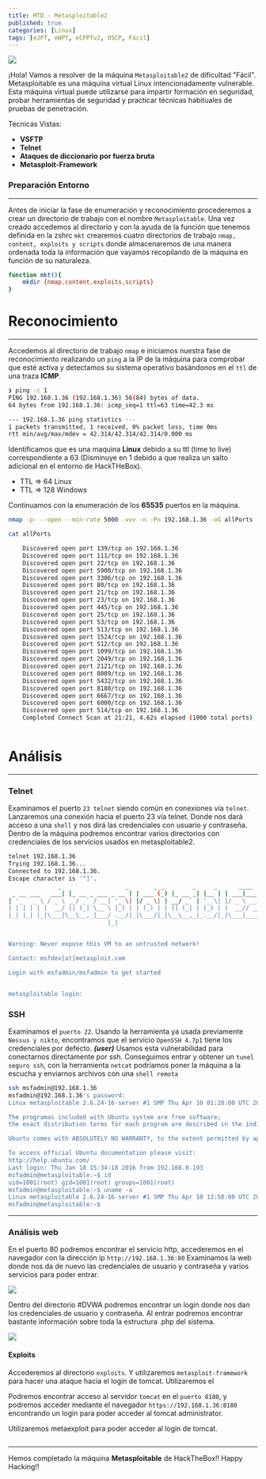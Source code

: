 ```yaml
---
title: MTD - Metasploitable2
published: true
categories: [Linux]
tags: [eJPT, eWPT, eCPPTv2, OSCP, Fácil]
---
```


<img src="/assets/HTB/Metasploitable/first.jpeg">

¡Hola!
Vamos a resolver de la máquina `Metasploitable2` de dificultad "Fácil".
Metasploitable es una máquina virtual Linux intencionadamente vulnerable. Esta máquina virtual puede utilizarse para impartir formación en seguridad, probar herramientas de seguridad y practicar técnicas habituales de pruebas de penetración. 

Técnicas Vistas: 

- **VSFTP**
- **Telnet**
- **Ataques de diccionario por fuerza bruta**
- **Metasploit-Framework**

### Preparación Entorno

* * *

Antes de iniciar la fase de enumeración y reconocimiento procederemos a crear un directorio de trabajo con el nombre `Metasploitable`. Una vez creado accedemos al directorio y con la ayuda de la función que tenemos definida en la zshrc `mkt` crearemos cuatro directorios de trabajo `nmap, content, exploits y scripts` donde almacenaremos de una manera ordenada toda la información que vayamos recopilando de la máquina en función de su naturaleza.

```bash
function mkt(){
    mkdir {nmap,content,exploits,scripts}
}
```

# Reconocimiento

* * *

Accedemos al directorio de trabajo `nmap` e iniciamos nuestra fase de reconocimiento realizando un `ping` a la IP de la máquina para comprobar que esté activa y detectamos su sistema operativo basándonos en el `ttl` de una traza **ICMP**.

```bash
❯ ping -c 1 
PING 192.168.1.36 (192.168.1.36) 56(84) bytes of data.
64 bytes from 192.168.1.36: icmp_seq=1 ttl=63 time=42.3 ms

--- 192.168.1.36 ping statistics ---
1 packets transmitted, 1 received, 0% packet loss, time 0ms
rtt min/avg/max/mdev = 42.314/42.314/42.314/0.000 ms
```
Identificamos que es una maquina **Linux** debido a su ttl (time to live) correspondiente a 63 (Disminuye en 1 debido a que realiza un salto adicional en el entorno de HackTHeBox).

* TTL => 64 Linux
* TTL => 128 Windows

Continuamos con la enumeración de los **65535** puertos en la máquina.

```bash
nmap -p- --open --min-rate 5000 -vvv -n -Pn 192.168.1.36 -oG allPorts
```

```bash
cat allPorts

    Discovered open port 139/tcp on 192.168.1.36
    Discovered open port 111/tcp on 192.168.1.36
    Discovered open port 22/tcp on 192.168.1.36
    Discovered open port 5900/tcp on 192.168.1.36
    Discovered open port 3306/tcp on 192.168.1.36
    Discovered open port 80/tcp on 192.168.1.36
    Discovered open port 21/tcp on 192.168.1.36
    Discovered open port 23/tcp on 192.168.1.36
    Discovered open port 445/tcp on 192.168.1.36
    Discovered open port 25/tcp on 192.168.1.36
    Discovered open port 53/tcp on 192.168.1.36
    Discovered open port 513/tcp on 192.168.1.36
    Discovered open port 1524/tcp on 192.168.1.36
    Discovered open port 512/tcp on 192.168.1.36
    Discovered open port 1099/tcp on 192.168.1.36
    Discovered open port 2049/tcp on 192.168.1.36
    Discovered open port 2121/tcp on 192.168.1.36
    Discovered open port 8009/tcp on 192.168.1.36
    Discovered open port 5432/tcp on 192.168.1.36
    Discovered open port 8180/tcp on 192.168.1.36
    Discovered open port 6667/tcp on 192.168.1.36
    Discovered open port 6000/tcp on 192.168.1.36
    Discovered open port 514/tcp on 192.168.1.36
    Completed Connect Scan at 21:21, 4.62s elapsed (1000 total ports)



```
# Análisis

* * *
### Telnet
Examinamos el puerto ```23 telnet``` siendo común en conexiones vía ```telnet```. Lanzaremos una conexión hacia el puerto 23 vía telnet. Donde nos dará acceso a una ```shell``` y nos dirá las credenciales con usuario y contraseña.
Dentro de la máquina podremos encontrar varios directorios con credenciales de los servicios usados en metasploitable2.


```bash
telnet 192.168.1.36
Trying 192.168.1.36...
Connected to 192.168.1.36.
Escape character is '^]'.
              _                  _       _ _        _     _      ____  
 _ __ ___   ___| |_ __ _ ___ _ __ | | ___ (_) |_ __ _| |__ | | ___|___ \ 
| '_ ` _ \ / _ \ __/ _` / __| '_ \| |/ _ \| | __/ _` | '_ \| |/ _ \ __) |
| | | | | |  __/ || (_| \__ \ |_) | | (_) | | || (_| | |_) | |  __// __/ 
|_| |_| |_|\___|\__\__,_|___/ .__/|_|\___/|_|\__\__,_|_.__/|_|\___|_____|
                            |_|                                          


Warning: Never expose this VM to an untrusted network!

Contact: msfdev[at]metasploit.com

Login with msfadmin/msfadmin to get started


metasploitable login: 

```

### SSH 
Examinamos el ```puerto 22```. Usando la herramienta ya usada previamente ```Nessus y nikto```, encontramos que el servicio ```OpenSSH 4.7p1``` tiene los credenciales por defecto. ___(user)___ 
Usamos esta vulnerabilidad para conectarnos directamente por ssh.
Conseguimos entrar y obtener un ```tunel seguro ssh```, con la herramienta ```netcat``` podríamos poner la máquina a la escucha y enviarnos archivos con una ```shell remota```

```bash
ssh msfadmin@192.168.1.36
msfadmin@192.168.1.36's password:
Linux metasploitable 2.6.24-16-server #1 SMP Thu Apr 10 01:28:00 UTC 2008 i686

The programas included with Ubuntu system are free software; 
the exact distribution terms for each program are described in the individual files in /usr/share/doc/*/copyright.

Ubuntu comes with ABSOLUTELY NO WARRANTY, to the extent permitted by applicable law.

To access official Ubuntu documentation please visit:
http://help.ubuntu.com/
Last login: Thu Jan 18 15:34:18 2016 from 192.168.0.193
msfadmin@metasploitable:~$ id
uid=1001(root) gid=1001(root) groups=1001(root)
msfadmin@metasploitable:~$ uname -a
Linux metasploitable 2.6.24-16-server #1 SMP Thu Apr 10 13:58:00 UTC 2008 i686 GNU/Linux
msfadmin@metasploitable:~$
```

* * *

### Análisis web
En el puerto 80 podremos encontrar el servicio http, accederemos en el navegador con la dirección ip ```http://192.168.1.36:80```
Examinamos la web donde nos da de nuevo las credenciales de usuario y contraseña y varios servicios para poder entrar.

<img src="/assets/HTB/Metasploitable/puerto80.png">


Dentro del directorio #DVWA podremos encontrar un login donde nos dan los credenciales de usuario y contraseña. Al entrar podremos encontrar bastante información sobre toda la estructura .php del sistema.

<img src="/assets/HTB/Metasploitable/phpinfo.png">


#### Exploits

Accederemos al directorio ```exploits```. Y utilizaremos ```metasploit-framework``` para hacer una ataque hacia el login de tomcat. 
Utilizaremos el 

Podremos encontrar acceso al servidor ```tomcat``` en el ```puerto 8180```, y podremos acceder mediante el navegador ```https://192.168.1.36:8180``` encontrando un login para poder acceder al tomcat administrator.

Utilizaremos metaexploit para poder acceder al login de tomcat.

```bash


```


* * *

Hemos completado la máquina **Metasploitable** de HackTheBox!! Happy Hacking!!


